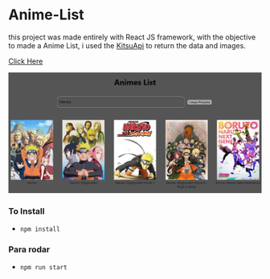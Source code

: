 # Anime-List

this project was made entirely with React JS framework, with the objective to made a Anime List, i used the [KitsuApi](https://kitsu.docs.apiary.io/#) to return the data and images.

[Click Here](https://react-anime-list.netlify.app)

![App Images](/src/assets/1.png)









### To Install

- `npm install`

### Para rodar 
- `npm run start`
